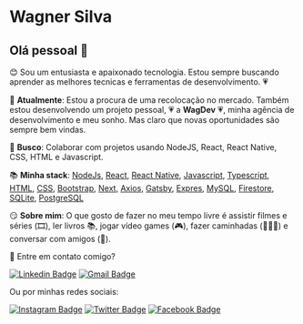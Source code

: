 # Wagner Silva

## Olá pessoal 👋
😊 Sou um entusiasta e apaixonado tecnologia. Estou sempre buscando aprender as melhores tecnicas e ferramentas de desenvolvimento. 💗

🏢 **Atualmente**: Estou a procura de uma recolocação no mercado. Também estou desenvolvendo um projeto pessoal, 💗 a **WagDev** 💗, minha agência de desenvolvimento e meu sonho. Mas claro que novas oportunidades são sempre bem vindas.

🔎 **Busco**: Colaborar com projetos usando NodeJS, React, React Native, CSS, HTML e Javascript.

📚 **Minha stack**: 
[NodeJs](https://nodejs.org/en/), 
[React](https://reactjs.org/), 
[React Native](https://reactnative.dev/), 
[Javascript](https://www.javascript.com/),
[Typescript](https://www.typescriptlang.org/), 
[HTML](https://www.w3.org/html/),
[CSS](https://www.w3.org/Style/CSS/Overview.en.html),
[Bootstrap](https://getbootstrap.com/),
[Next](https://nextjs.org/), 
[Axios](https://github.com/axios/axios),
[Gatsby](https://www.gatsbyjs.org/),
[Expres](https://expressjs.com/pt-br/),
[MySQL](https://www.mysql.com/), 
[Firestore](hhttps://firebase.google.com/docs/firestore), 
[SQLite](https://www.sqlite.org/index.html),
[PostgreSQL](https://www.postgresql.org/)

😏 **Sobre mim**: O que gosto de fazer no meu tempo livre é assistir filmes e séries (🎞️), ler livros 📚, jogar vídeo games (🎮), fazer caminhadas (🚶🏻‍♂️) e conversar com amigos (👯).


📧 Entre em contato comigo?

[![Linkedin Badge](https://tinyurl.com/y2ynsh27)](https://tinyurl.com/yyeyus33)
[![Gmail Badge](https://tinyurl.com/y4y3v4ne)](mailto:wagnerjps@gmail.com)

Ou por minhas redes sociais: 

[![Instagram Badge](https://img.shields.io/badge/-Instagram-red?style=flat&logo=Instagram&logoColor=white&link=https://www.instagram.com/wagnerjps/)](https://www.instagram.com/wagnerjps/)
[![Twitter Badge](https://img.shields.io/badge/-Twitter-blue?style=flat&logo=Twitter&logoColor=white&link=https://twitter.com/wagnerjps)](https://twitter.com/wagnerjps)
[![Facebook Badge](https://img.shields.io/badge/-Facebook-blue?style=flat&logo=Facebook&logoColor=white&link=https://www.facebook.com/wagnerjps)](https://www.facebook.com/wagnerjps)









<!--
**wagnerjps/wagnerjps** is a ✨ _special_ ✨ repository because its `README.md` (this file) appears on your GitHub profile.

Here are some ideas to get you started:

- 🔭 I’m currently working on ...
- 🌱 I’m currently learning ...
- 👯 I’m looking to collaborate on ...
- 🤔 I’m looking for help with ...
- 💬 Ask me about ...
- 📫 How to reach me: ...
- 😄 Pronouns: ...
- ⚡ Fun fact: ...
-->
